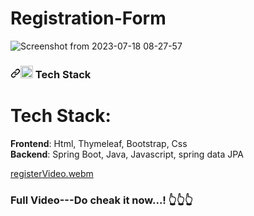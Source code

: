 # Registration-Form

![Screenshot from 2023-07-18 08-27-57](https://github.com/ShivamVishw/Registration-Form/assets/106417521/a5af50dd-2cf8-42c6-bbb2-5a3bc45c8182)
<br>
<h3 tabindex="-1" dir="auto"><a id="user-content--tech-stack" class="anchor" aria-hidden="true" href="#-tech-stack"><svg class="octicon octicon-link" viewBox="0 0 16 16" version="1.1" width="16" height="16" aria-hidden="true"><path d="m7.775 3.275 1.25-1.25a3.5 3.5 0 1 1 4.95 4.95l-2.5 2.5a3.5 3.5 0 0 1-4.95 0 .751.751 0 0 1 .018-1.042.751.751 0 0 1 1.042-.018 1.998 1.998 0 0 0 2.83 0l2.5-2.5a2.002 2.002 0 0 0-2.83-2.83l-1.25 1.25a.751.751 0 0 1-1.042-.018.751.751 0 0 1-.018-1.042Zm-4.69 9.64a1.998 1.998 0 0 0 2.83 0l1.25-1.25a.751.751 0 0 1 1.042.018.751.751 0 0 1 .018 1.042l-1.25 1.25a3.5 3.5 0 1 1-4.95-4.95l2.5-2.5a3.5 3.5 0 0 1 4.95 0 .751.751 0 0 1-.018 1.042.751.751 0 0 1-1.042.018 1.998 1.998 0 0 0-2.83 0l-2.5 2.5a1.998 1.998 0 0 0 0 2.83Z"></path></svg></a><g-emoji class="g-emoji" alias="pushpin" fallback-src="https://github.githubassets.com/images/icons/emoji/unicode/1f4cc.png"><img class="emoji" alt="pushpin" height="20" width="20" src="https://github.githubassets.com/images/icons/emoji/unicode/1f4cc.png"></g-emoji> Tech Stack</h3>



# Tech Stack:

<strong>Frontend</strong>: Html, Thymeleaf, Bootstrap, Css<br>
<strong>Backend</strong>: Spring Boot, Java, Javascript, spring data JPA
<br>

[registerVideo.webm](https://github.com/ShivamVishw/Registration-Form/assets/106417521/56389868-851d-4b38-a16a-466d8e970732)
<h3 class="w-title">Full Video---Do cheak it now...! 👆👆👆</h3>

